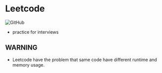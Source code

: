 # Leetcode 
![GitHub](https://img.shields.io/github/license/WenHsuanYu/Leetcode)
- practice for interviews
## WARNING
- Leetcode have the problem that same code have different runtime and memory usage.

